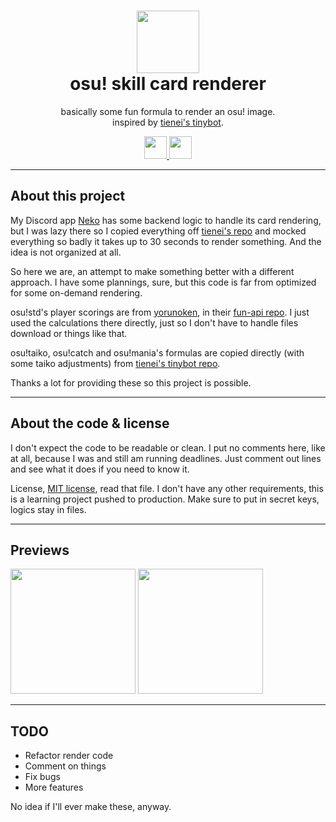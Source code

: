 <h1 align="center"><img src='https://cdn.discordapp.com/avatars/704992714109878312/36238cb1bb35c62b251691553f8380f3?size=128' height='100'><br>osu! skill card renderer</br></h1>
<p align="center">basically some fun formula to render an osu! image.<br>inspired by <a href="https://github.com/Tienei/TinyBot">tienei's tinybot</a>.</br></p>
<p align="center">
  <a href="https://forthebadge.com/">
    <img src="https://forthebadge.com/images/badges/0-percent-optimized.png" height="36"/>
    <img src="https://forthebadge.com/images/badges/powered-by-coffee.png" height="36"/>
  </a>
</p>

---
## About this project

My Discord app [Neko](https://github.com/NekoOfficial/Neko) has some backend logic to handle its card rendering, but I was lazy there so I copied everything off [tienei's repo](https://github.com/Tienei/TinyBot) and mocked everything so badly it takes up to 30 seconds to render something. And the idea is not organized at all.

So here we are, an attempt to make something better with a different approach. I have some plannings, sure, but this code is far from optimized for some on-demand rendering.

osu!std's player scorings are from [yorunoken](https://github.com/yorunoken), in their [fun-api repo](https://github.com/yorunoken/fun-api). I just used the calculations there directly, just so I don't have to handle files download or things like that.

osu!taiko, osu!catch and osu!mania's formulas are copied directly (with some taiko adjustments) from [tienei's tinybot repo](https://github.com/Tienei/TinyBot).

Thanks a lot for providing these so this project is possible.

---

## About the code & license

I don't expect the code to be readable or clean. I put no comments here, like at all, because I was and still am running deadlines. Just comment out lines and see what it does if you need to know it. 

License, [MIT license](/LICENSE), read that file. I don't have any other requirements, this is a learning project pushed to production. Make sure to put in secret keys, logics stay in files.

---
## Previews

<img src=https://i.imgur.com/5c2PG8E.png width=200>
<img src=https://i.imgur.com/ghEhOfj.png width=200>

---
## TODO

- Refactor render code
- Comment on things
- Fix bugs
- More features

No idea if I'll ever make these, anyway.